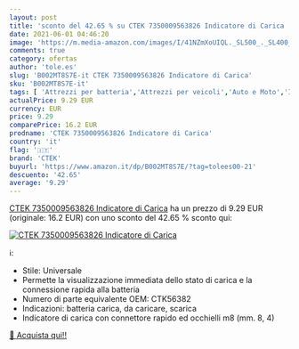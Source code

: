 ```yaml
---
layout: post
title: 'sconto del 42.65 % su CTEK 7350009563826 Indicatore di Carica  '
date: 2021-06-01 04:46:20
image: 'https://m.media-amazon.com/images/I/41NZmXoUIQL._SL500_._SL400_.jpg'
comments: true
category: ofertas
author: 'tole.es'
slug: 'B002MT8S7E-it CTEK 7350009563826 Indicatore di Carica'
sku: 'B002MT8S7E-it'
tags: [ 'Attrezzi per batteria','Attrezzi per veicoli','Auto e Moto','Indicatori di stato batteria per auto','ctek', ]
actualPrice: 9.29 EUR
currency: EUR
price: 9.29
comparePrice: 16.2 EUR
prodname: 'CTEK 7350009563826 Indicatore di Carica'
country: 'it'
flag: '🇮🇹'
brand: 'CTEK'
buyurl: 'https://www.amazon.it/dp/B002MT8S7E/?tag=tolees00-21'
descuento: '42.65'
average: '9.29'
---
```


[CTEK 7350009563826 Indicatore di Carica](https://www.amazon.it/dp/B002MT8S7E/?tag=tolees00-21) ha un prezzo di 9.29 EUR (originale: 16.2 EUR) con uno sconto del 42.65 % sconto qui:

[![CTEK 7350009563826 Indicatore di Carica](https://m.media-amazon.com/images/I/41NZmXoUIQL._SL500_._SL400_.jpg)](https://www.amazon.it/dp/B002MT8S7E/?tag=tolees00-21)

ℹ️:

- Stile: Universale
- Permette la visualizzazione immediata dello stato di carica e la connessione rapida alla batteria
- Numero di parte equivalente OEM: CTK56382
- Indicazioni: batteria carica, da caricare, scarica
- Indicatore di carica con connettore rapido ed occhielli m8 (mm. 8, 4)

[🛒 Acquista qui!!](https://www.amazon.it/dp/B002MT8S7E/?tag=tolees00-21)
